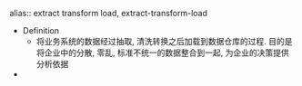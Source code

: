 alias:: extract transform load, extract-transform-load

- Definition
	- 将业务系统的数据经过抽取, 清洗转换之后加载到数据仓库的过程.
	  目的是将企业中的分散, 零乱, 标准不统一的数据整合到一起, 为企业的决策提供分析依据
-